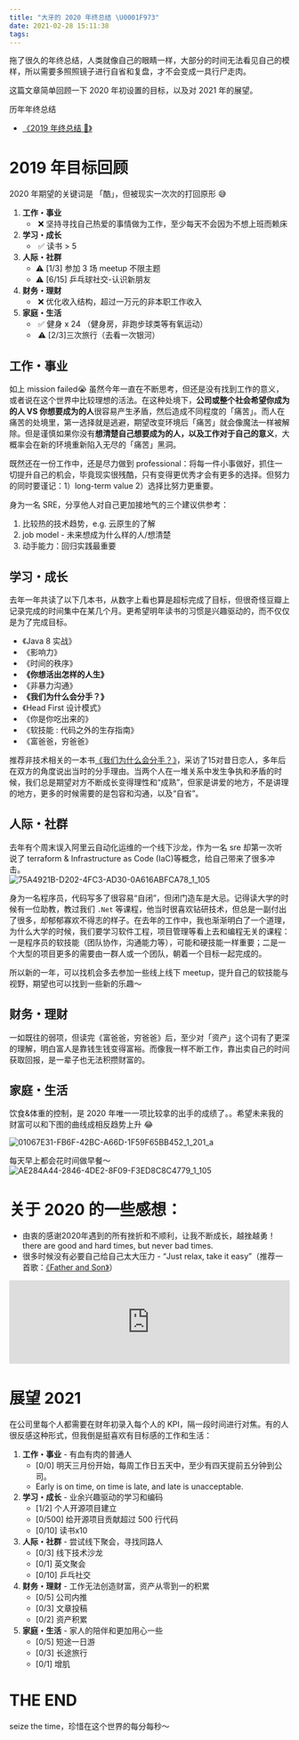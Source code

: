 ```yaml
---
title: "大牙的 2020 年终总结 \U0001F973"
date: 2021-02-28 15:11:38
tags:
---
```


拖了很久的年终总结，人类就像自己的眼睛一样，大部分的时间无法看见自己的模样，所以需要多照照镜子进行自省和复盘，才不会变成一具行尸走肉。

这篇文章简单回顾一下 2020 年初设置的目标，以及对 2021 年的展望。

<!--more-->

历年年终总结
- [《2019 年终总结 🎉》](/blog/20200120/2019-summary/)

# 2019 年目标回顾

2020 年期望的关键词是 「酷」，但被现实一次次的打回原形 😅 

1. **工作・事业**
    -  ❌ 坚持寻找自己热爱的事情做为工作，至少每天不会因为不想上班而赖床
2. **学习・成长**
    -  ✅ 读书  > 5 
3. **人际・社群**
    - ⚠️ [1/3] 参加 3 场 meetup 不限主题
    - ⚠️ [6/15] 乒乓球社交-认识新朋友 
4. **财务・理财**
    -  ❌ 优化收入结构，超过一万元的非本职工作收入
5. **家庭・生活**
    -  ✅ 健身 x 24 （健身房，非跑步球类等有氧运动）
    -  ⚠️ [2/3]三次旅行（去看一次银河）

## 工作・事业

如上 mission failed😭 虽然今年一直在不断思考，但还是没有找到工作的意义，或者说在这个世界中比较理想的活法。在这种处境下，**公司或整个社会希望你成为的人 VS 你想要成为的人**很容易产生矛盾，然后造成不同程度的「痛苦」。而人在痛苦的处境里，第一选择就是逃避，期望改变环境后「痛苦」就会像魔法一样被解除。但是谨慎如果你没有**想清楚自己想要成为的人，以及工作对于自己的意义**，大概率会在新的环境重新陷入无尽的「痛苦」黑洞。

既然还在一份工作中，还是尽力做到 professional：将每一件小事做好，抓住一切提升自己的机会，毕竟现实很残酷，只有变得更优秀才会有更多的选择。但努力的同时要谨记：1）long-term value 2）选择比努力更重要。

身为一名 SRE，分享他人对自己更加接地气的三个建议供参考：

1. 比较热的技术趋势，e.g. 云原生的了解
2. job model - 未来想成为什么样的人/想清楚 
3. 动手能力：回归实践最重要 

## 学习・成长

去年一年共读了以下几本书，从数字上看也算是超标完成了目标，但很奇怪豆瓣上记录完成的时间集中在某几个月。更希望明年读书的习惯是兴趣驱动的，而不仅仅是为了完成目标。

- 《Java 8 实战》
- 《影响力》
- 《时间的秩序》
- **《你想活出怎样的人生》**
- 《非暴力沟通》
- **《我们为什么会分手？》**
- 《Head First 设计模式》
- 《你是你吃出来的》
- 《软技能 : 代码之外的生存指南》
- 《富爸爸，穷爸爸》

推荐非技术相关的一本书[《我们为什么会分手？》](https://book.douban.com/subject/26146992/)，采访了15对昔日恋人，多年后在双方的角度说出当时的分手理由。当两个人在一堆关系中发生争执和矛盾的时候，我们总是期望对方不断成长变得理性和“成熟”，但家是讲爱的地方，不是讲理的地方，更多的时候需要的是包容和沟通，以及“自省”。

## 人际・社群

去年有个周末误入阿里云自动化运维的一个线下沙龙，作为一名 sre 却第一次听说了 terraform & Infrastructure as Code (IaC)等概念，给自己带来了很多冲击。    
![75A4921B-D202-4FC3-AD30-0A616ABFCA78_1_105](2021-02-28-2020-summary/75A4921B-D202-4FC3-AD30-0A616ABFCA78_1_105_c.jpeg)


身为一名程序员，代码写多了很容易“自闭”，但闭门造车是大忌。记得读大学的时候有一位助教，教过我们 `.Net` 等课程，他当时很喜欢钻研技术，但总是一副付出了很多，却郁郁寡欢不得志的样子。在去年的工作中，我也渐渐明白了一个道理，为什么大学的时候，我们要学习软件工程，项目管理等看上去和编程无关的课程：一是程序员的软技能（团队协作，沟通能力等），可能和硬技能一样重要；二是一个大型的项目更多的需要由一群人或一个团队，朝着一个目标一起完成的。

所以新的一年，可以找机会多去参加一些线上线下 meetup，提升自己的软技能与视野，期望也可以找到一些新的乐趣～

## 财务・理财

一如既往的弱项，但读完《富爸爸，穷爸爸》后，至少对「资产」这个词有了更深的理解，明白富人是靠钱生钱变得富裕。而像我一样不断工作，靠出卖自己的时间获取回报，是一辈子也无法积攒财富的。

## 家庭・生活

饮食&体重的控制，是 2020 年唯一一项比较拿的出手的成绩了。。希望未来我的财富可以和下图的曲线成相反趋势上升 😂  

![01067E31-FB6F-42BC-A66D-1F59F65BB452_1_201_a](../images/blog/200104_japan_travel/01067E31-FB6F-42BC-A66D-1F59F65BB452_1_201_a.jpeg)

每天早上都会花时间做早餐～   
![AE284A44-2846-4DE2-8F09-F3ED8C8C4779_1_105](../images/blog/200104_japan_travel/AE284A44-2846-4DE2-8F09-F3ED8C8C4779_1_105_c.jpeg)


# 关于 2020 的一些感想：
- 由衷的感谢2020年遇到的所有挫折和不顺利，让我不断成长，越挫越勇！there are good and hard times, but never bad times. 
- 很多时候没有必要自己给自己太大压力 - “Just relax, take it easy”（推荐一首歌：[《Father and Son》](https://music.apple.com/cn/album/father-and-son/1535560790?i=1535561410&l=en)）

<iframe allow="autoplay *; encrypted-media *; fullscreen *" frameborder="0" height="150" style="width:100%;max-width:660px;overflow:hidden;background:transparent;" sandbox="allow-forms allow-popups allow-same-origin allow-scripts allow-storage-access-by-user-activation allow-top-navigation-by-user-activation" src="https://embed.music.apple.com/cn/album/father-and-son/1535560790?i=1535561410&l=en"></iframe>

# 展望 2021

在公司里每个人都需要在财年初录入每个人的 KPI，隔一段时间进行对焦。有的人很反感这种形式，但我倒是挺喜欢有目标感的工作和生活：

1. **工作・事业** - 有血有肉的普通人
    - [0/0] 明天三月份开始，每周工作日五天中，至少有四天提前五分钟到公司。
    - Early is on time, on time is late, and late is unacceptable.
2. **学习・成长** - 业余兴趣驱动的学习和编码
    - [1/2] 个人开源项目建立
    - [0/500] 给开源项目贡献超过 500 行代码
    - [0/10] 读书x10 
3. **人际・社群** - 尝试线下聚会，寻找同路人
    - [0/3] 线下技术沙龙 
    - [0/1] 英文聚会
    - [0/10] 乒乓社交 
4. **财务・理财** - 工作无法创造财富，资产从零到一的积累
    - [0/5] 公司内推
    - [0/3] 文章投稿 
    - [0/2] 资产积累
5. **家庭・生活** - 家人的陪伴和更加用心一些
    - [0/5] 短途一日游
    - [0/3] 长途旅行
    - [0/1] 增肌

# THE END

seize the time，珍惜在这个世界的每分每秒～


